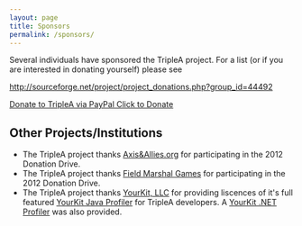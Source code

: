```yaml
---
layout: page
title: Sponsors
permalink: /sponsors/
---
```


Several individuals have sponsored the TripleA project. For a list (or if you are interested in donating yourself) please see

<http://sourceforge.net/project/project_donations.php?group_id=44492>

[Donate to TripleA via PayPal Click to Donate](https://www.paypal.com/us/cgi-bin/webscr?cmd=_flow&SESSION=10ZIINdhCHAOl4_0ZDr3kZLx-L20M4oQqtTrsO4Pi1N7G31qPuLAkrZwKeK&dispatch=5885d80a13c0db1f8e263663d3faee8d0b9dcb01a9b6dc564e45f62871326a5e)


## Other Projects/Institutions

* The TripleA project thanks [Axis&Allies.org](http://www.axisandallies.org/) for participating in the 2012 Donation Drive.
* The TripleA project thanks [Field Marshal Games](http://www.fieldmarshalgames.com/) for participating in the 2012 Donation Drive.
* The TripleA project thanks [YourKit, LLC](http://www.yourkit.com/) for providing liscences of it's full featured [YourKit Java Profiler](http://www.yourkit.com/java/profiler/index.jsp) for TripleA developers. A [YourKit .NET Profiler](http://www.yourkit.com/.net/profiler/index.jsp) was also provided.
